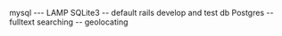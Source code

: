 mysql --- LAMP
SQLite3 -- default rails develop and test db
Postgres
 -- fulltext searching
 -- geolocating
